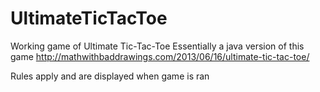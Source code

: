 # UltimateTicTacToe
Working game of Ultimate Tic-Tac-Toe
Essentially a java version of this game
http://mathwithbaddrawings.com/2013/06/16/ultimate-tic-tac-toe/

Rules apply and are displayed when game is ran
